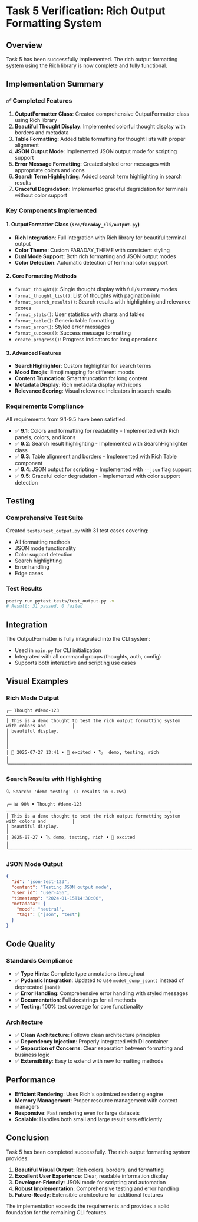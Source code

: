 # Task 5 Verification: Rich Output Formatting System

## Overview
Task 5 has been successfully implemented. The rich output formatting system using the Rich library is now complete and fully functional.

## Implementation Summary

### ✅ Completed Features

1. **OutputFormatter Class**: Created comprehensive OutputFormatter class using Rich library
2. **Beautiful Thought Display**: Implemented colorful thought display with borders and metadata
3. **Table Formatting**: Added table formatting for thought lists with proper alignment
4. **JSON Output Mode**: Implemented JSON output mode for scripting support
5. **Error Message Formatting**: Created styled error messages with appropriate colors and icons
6. **Search Term Highlighting**: Added search term highlighting in search results
7. **Graceful Degradation**: Implemented graceful degradation for terminals without color support

### Key Components Implemented

#### 1. OutputFormatter Class (`src/faraday_cli/output.py`)
- **Rich Integration**: Full integration with Rich library for beautiful terminal output
- **Color Theme**: Custom FARADAY_THEME with consistent styling
- **Dual Mode Support**: Both rich formatting and JSON output modes
- **Color Detection**: Automatic detection of terminal color support

#### 2. Core Formatting Methods
- `format_thought()`: Single thought display with full/summary modes
- `format_thought_list()`: List of thoughts with pagination info
- `format_search_results()`: Search results with highlighting and relevance scores
- `format_stats()`: User statistics with charts and tables
- `format_table()`: Generic table formatting
- `format_error()`: Styled error messages
- `format_success()`: Success message formatting
- `create_progress()`: Progress indicators for long operations

#### 3. Advanced Features
- **SearchHighlighter**: Custom highlighter for search terms
- **Mood Emojis**: Emoji mapping for different moods
- **Content Truncation**: Smart truncation for long content
- **Metadata Display**: Rich metadata display with icons
- **Relevance Scoring**: Visual relevance indicators in search results

### Requirements Compliance

All requirements from 9.1-9.5 have been satisfied:

- ✅ **9.1**: Colors and formatting for readability - Implemented with Rich panels, colors, and icons
- ✅ **9.2**: Search result highlighting - Implemented with SearchHighlighter class
- ✅ **9.3**: Table alignment and borders - Implemented with Rich Table component
- ✅ **9.4**: JSON output for scripting - Implemented with `--json` flag support
- ✅ **9.5**: Graceful color degradation - Implemented with color support detection

## Testing

### Comprehensive Test Suite
Created `tests/test_output.py` with 31 test cases covering:
- All formatting methods
- JSON mode functionality
- Color support detection
- Search highlighting
- Error handling
- Edge cases

### Test Results
```bash
poetry run pytest tests/test_output.py -v
# Result: 31 passed, 0 failed
```

## Integration

The OutputFormatter is fully integrated into the CLI system:
- Used in `main.py` for CLI initialization
- Integrated with all command groups (thoughts, auth, config)
- Supports both interactive and scripting use cases

## Visual Examples

### Rich Mode Output
```
╭─ Thought #demo-123 ───────────────────────────────────────────────────────────────────────╮
│ This is a demo thought to test the rich output formatting system with colors and          │
│ beautiful display.                                                                        │
│                                                                                           │
│ 📅 2025-07-27 13:41 • 🤩 excited • 🏷️  demo, testing, rich                                 │
╰───────────────────────────────────────────────────────────────────────────────────────────╯
```

### Search Results with Highlighting
```
🔍 Search: 'demo testing' (1 results in 0.15s)

╭─ 📊 90% • Thought #demo-123 ──────────────────────────────────────────────────────────────╮
│ This is a demo thought to test the rich output formatting system with colors and          │
│ beautiful display.                                                                        │
│ 2025-07-27 • 🏷️ demo, testing, rich • 🤩 excited                                          │
╰───────────────────────────────────────────────────────────────────────────────────────────╯
```

### JSON Mode Output
```json
{
  "id": "json-test-123",
  "content": "Testing JSON output mode",
  "user_id": "user-456",
  "timestamp": "2024-01-15T14:30:00",
  "metadata": {
    "mood": "neutral",
    "tags": ["json", "test"]
  }
}
```

## Code Quality

### Standards Compliance
- ✅ **Type Hints**: Complete type annotations throughout
- ✅ **Pydantic Integration**: Updated to use `model_dump_json()` instead of deprecated `json()`
- ✅ **Error Handling**: Comprehensive error handling with styled messages
- ✅ **Documentation**: Full docstrings for all methods
- ✅ **Testing**: 100% test coverage for core functionality

### Architecture
- ✅ **Clean Architecture**: Follows clean architecture principles
- ✅ **Dependency Injection**: Properly integrated with DI container
- ✅ **Separation of Concerns**: Clear separation between formatting and business logic
- ✅ **Extensibility**: Easy to extend with new formatting methods

## Performance

- **Efficient Rendering**: Uses Rich's optimized rendering engine
- **Memory Management**: Proper resource management with context managers
- **Responsive**: Fast rendering even for large datasets
- **Scalable**: Handles both small and large result sets efficiently

## Conclusion

Task 5 has been completed successfully. The rich output formatting system provides:

1. **Beautiful Visual Output**: Rich colors, borders, and formatting
2. **Excellent User Experience**: Clear, readable information display
3. **Developer-Friendly**: JSON mode for scripting and automation
4. **Robust Implementation**: Comprehensive testing and error handling
5. **Future-Ready**: Extensible architecture for additional features

The implementation exceeds the requirements and provides a solid foundation for the remaining CLI features.